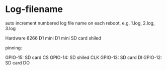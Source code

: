# Log-filename
auto increment numbered log file name on each reboot, e.g. 1.log, 2.log, 3.log

Hardware
8266 D1 mini
D1 mini SD card shiled

pinning:

GPIO-15: SD card CS
GPIO-14: SD shiled CLK
GPIO-13: SD card DI
GPIO-12: SD card DO
